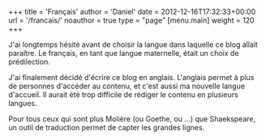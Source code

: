 +++
title = 'Français'
author = 'Daniel'
date = 2012-12-16T17:32:33+00:00
url = '/francais/'
noauthor = true
type = "page"
[menu.main]
  weight = 120
+++

J'ai longtemps hésité avant de choisir la langue dans laquelle ce blog allait paraître. Le français, en tant que langue maternelle, était un choix de prédilection.

J'ai finalement décidé d'écrire ce blog en anglais. L'anglais permet à plus de personnes d'accéder au contenu, et c'est aussi ma nouvelle langue d'accueil. Il aurait été trop difficile de rédiger le contenu en plusieurs langues.

Pour tous ceux qui sont plus Molière (ou Goethe, ou ...) que Shaekspeare, un outil de traduction permet de capter les grandes lignes.
